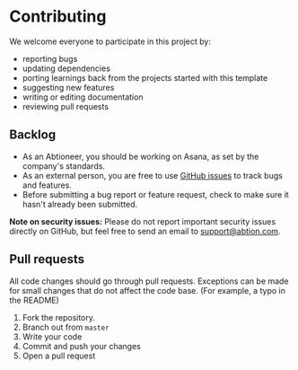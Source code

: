 # Contributing

We welcome everyone to participate in this project by:

* reporting bugs
* updating dependencies
* porting learnings back from the projects started with this template
* suggesting new features
* writing or editing documentation
* reviewing pull requests

## Backlog

* As an Abtioneer, you should be working on Asana, as set by the company's standards.
* As an external person, you are free to use [GitHub issues](https://github.com/abtion/muffi/issues)
  to track bugs and features.
* Before submitting a bug report or feature request, check to make sure it hasn't
already been submitted.

**Note on security issues:**
Please do not report important security issues directly on GitHub, but feel free to send an email
to support@abtion.com.

## Pull requests

All code changes should go through pull requests. Exceptions can be made for
small changes that do not affect the code base. (For example, a typo in the README)

1. Fork the repository.
2. Branch out from `master`
3. Write your code
4. Commit and push your changes
5. Open a pull request
